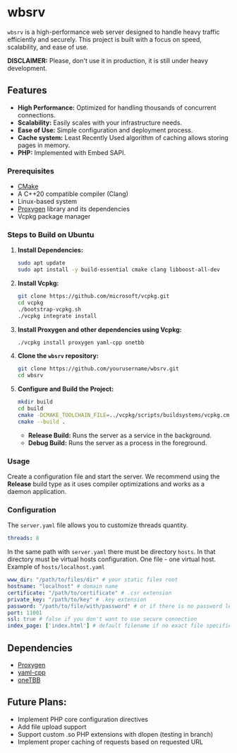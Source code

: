 # wbsrv

`wbsrv` is a high-performance web server designed to handle heavy traffic efficiently and securely. This project is built with a focus on speed, scalability, and ease of use.

**DISCLAIMER:** Please, don't use it in production, it is still under heavy development.

## Features

- **High Performance:** Optimized for handling thousands of concurrent connections.
- **Scalability:** Easily scales with your infrastructure needs.
- **Ease of Use:** Simple configuration and deployment process.
- **Cache system:** Least Recently Used algorithm of caching allows storing pages in memory.
- **PHP:** Implemented with Embed SAPI.

### Prerequisites

- [CMake](https://cmake.org/)
- A C++20 compatible compiler (Clang)
- Linux-based system
- [Proxygen](https://github.com/facebook/proxygen) library and its dependencies
- Vcpkg package manager

### Steps to Build on Ubuntu

1. **Install Dependencies:**

    ```sh
    sudo apt update
    sudo apt install -y build-essential cmake clang libboost-all-dev
    ```

2. **Install Vcpkg:**

    ```sh
    git clone https://github.com/microsoft/vcpkg.git
    cd vcpkg
    ./bootstrap-vcpkg.sh
    ./vcpkg integrate install
    ```

3. **Install Proxygen and other dependencies using Vcpkg:**

    ```sh
    ./vcpkg install proxygen yaml-cpp onetbb
    ```

4. **Clone the `wbsrv` repository:**

    ```sh
    git clone https://github.com/yourusername/wbsrv.git
    cd wbsrv
    ```

5. **Configure and Build the Project:**

    ```sh
    mkdir build
    cd build
    cmake -DCMAKE_TOOLCHAIN_FILE=../vcpkg/scripts/buildsystems/vcpkg.cmake ..
    cmake --build .
    ```

    - **Release Build:** Runs the server as a service in the background.
    - **Debug Build:** Runs the server as a process in the foreground.

### Usage

Create a configuration file and start the server. We recommend using the **Release** build type as it uses compiler optimizations and works as a daemon application.
### Configuration

The `server.yaml` file allows you to customize threads quantity.

```yaml
threads: 8
```

In the same path with `server.yaml` there must be directory `hosts`. In that directory must be virtual hosts configuration. One file - one virtual host. Example of `hosts/localhost.yaml`
```yaml
www_dir: "/path/to/files/dir" # your static files root
hostname: "localhost" # domain name
certificate: "/path/to/certificate" # .csr extension
private_key: "/path/to/key" # .key extension
password: "/path/to/file/with/password" # or if there is no password leave it blank
port: 11001
ssl: true # false if you don't want to use secure connection
index_page: ['index.html'] # default filename if no exact file specified in request
```

## Dependencies
- [Proxygen](https://github.com/facebook/proxygen)
- [yaml-cpp](https://github.com/jbeder/yaml-cpp)
- [oneTBB](https://github.com/oneapi-src/oneTBB)

## Future Plans:
- Implement PHP core configuration directives
- Add file upload support
- Support custom .so PHP extensions with dlopen (testing in branch)
- Implement proper caching of requests based on requested URL
